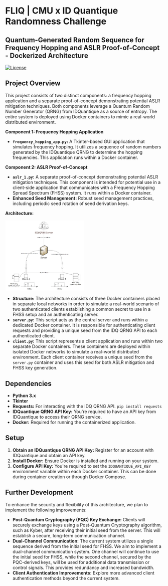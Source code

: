 # FLIQ | CMU x ID Quantique Randomness Challenge

## Quantum-Generated Random Sequence for Frequency Hopping and ASLR Proof-of-Concept - Dockerized Architecture

[![License](https://img.shields.io/badge/License-MIT-blue.svg)](https://opensource.org/licenses/MIT)

## Project Overview

This project consists of two distinct components: a frequency hopping application and a separate proof-of-concept
demonstrating potential ASLR mitigation techniques. Both components leverage a Quantum Random Number Generator
(QRNG) from IDQuantique as a source of entropy. The entire system is deployed using Docker containers to mimic a
real-world distributed environment.

**Component 1: Frequency Hopping Application**

* **`frequency_hopping_app.py`:** A Tkinter-based GUI application that simulates frequency hopping. It utilizes a
sequence of random numbers generated by the IDQuantique QRNG to determine the hopping frequencies. This
application runs within a Docker container.


**Component 2: ASLR Proof-of-Concept**

* **`aslr_1.py`:** A separate proof-of-concept demonstrating potential ASLR mitigation techniques. This component
is intended for potential use in a client-side application that communicates with a Frequency Hopping Spread
Spectrum (FHSS) system. It runs within a Docker container.
* **Enhanced Seed Management:**  Robust seed management practices, including periodic seed rotation of seed derivation keys.

**Architecture:**

<img src=Architecture.jpg style="width:50%;">

* **Structure:** The architecture consists of three Docker containers placed in separate local networks in order 
to simulate a real-world scenario of two authenticated clients establishing a common secret to use in a FHSS setup and an 
authenticating server. 
* **`server.py`:** This script acts as the central server and runs within a dedicated Docker container. It is
responsible for authenticating client requests and providing a unique seed from the IDQ QRNG API to each
authenticated client.
* **`client.py`:** This script represents a client application and runs within two separate Docker containers.
These containers are deployed within isolated Docker networks to simulate a real-world distributed environment.
Each client container receives a unique seed from the `server.py` container and uses this seed for both ASLR
mitigation and FHSS key generation.

## Dependencies

* **Python 3.x**
* **Tkinter** 
* **Requests:** For interacting with the IDQ QRNG API. `pip install requests`
* **IDQuantique QRNG API Key:** You're required to have an API key from IDQuantique to access their QRNG service.
* **Docker:** Required for running the containerized application.

## Setup

1. **Obtain an IDQuantique QRNG API Key:** Register for an account with IDQuantique and obtain an API key.
2. **Install Docker:** Ensure Docker is installed and running on your system.
3. **Configure API Key:** You're required to set the `IDQUANTIQUE_API_KEY` environment variable within each Docker
container. This can be done during container creation or through Docker Compose.

## Further Development

To enhance the security and flexibility of this architecture, we plan to implement the following improvements:

* **Post-Quantum Cryptography (PQC) Key Exchange:** Clients will securely exchange keys using a Post-Quantum
Cryptography algorithm, such as Kyber, after receiving their initial seed from the server. This will establish a
secure, long-term communication channel.
* **Dual-Channel Communication:**  The current system utilizes a single sequence derived from the initial seed for
FHSS. We aim to implement a dual-channel communication system. One channel will continue to use the initial seed
for FHSS, while the second channel, secured by the PQC-derived keys, will be used for additional data transmission
or control signals. This provides redundancy and increased bandwidth.
* **Client Authentication Improvements:** Explore more advanced client authentication methods beyond the current
system.
